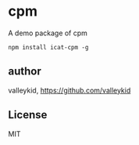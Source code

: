 cpm
========================

A demo package of cpm

```{bash}
npm install icat-cpm -g
```

## author

valleykid, https://github.com/valleykid

## License

MIT